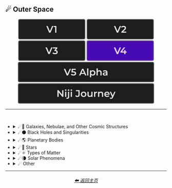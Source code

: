 <h2>☄ Outer Space</h2>

<div align="center">

[<img src="/Images/Repo_Parts/Buttons/Version_Buttons/button_version_V1_inactive.webp?raw=true" alt="MidJourney V1" height="64" />](/Pages/MJ_V1/Style_Pages/Sphere/Outer_Space.md)
[<img src="/Images/Repo_Parts/Buttons/Version_Buttons/button_version_V2_inactive.webp?raw=true" alt="MidJourney V2" height="64" />](/Pages/MJ_V2/Style_Pages/Sphere/Outer_Space.md)
[<img src="/Images/Repo_Parts/Buttons/Version_Buttons/button_version_V3_inactive.webp?raw=true" alt="MidJourney V3" height="64" />](/Pages/MJ_V3/Style_Pages/Just_The_Style/Outer_Space.md)
[<img src="/Images/Repo_Parts/Buttons/Version_Buttons/button_version_V4_active.webp?raw=true" alt="MidJourney V4" height="64" />](/Pages/MJ_V4/Style_Pages/Just_The_Style/Outer_Space.md)
<br>
[<img src="/Images/Repo_Parts/Buttons/Version_Buttons/button_version_V5_Alpha_inactive_half.webp?raw=true" alt="MidJourney V5" height="64" />](/Pages/MJ_V5/Style_Pages/Just_The_Style/Outer_Space.md)
[<img src="/Images/Repo_Parts/Buttons/Version_Buttons/button_version_niji_inactive_half.webp?raw=true" alt="Niji Journey" height="64" />](/Pages/Niji_Journey/Style_Pages/Outer_Space.md)

</div>

<hr>
<br>


- <details><summary>☄🌌 Galaxies, Nebulae, and Other Cosmic Structures</summary><p><div align="center">

	| Galaxy |
	| :-: |
	| <img src="/Images/MJ_V4/V4_Alpha_3.5/Midjourney_Styles/Galaxy.webp?raw=true" width="256" /> |

	<br>

	| Nebula | Supernova | Hypernova |
	| :-: | :-: | :-: |
	| <img src="/Images/MJ_V4/V4_Alpha_3.5/Midjourney_Styles/Nebula.webp?raw=true" width="256" /> | <img src="/Images/MJ_V4/V4_Alpha_3.6/Midjourney_Styles/Supernova.webp?raw=true" width="256" /> | <img src="/Images/MJ_V4/V4_Alpha_3.5/Midjourney_Styles/Hypernova.webp?raw=true" width="256" /> |
	
	<br>

	| Vela Pulsar | Quasar | Microquasar |
	| :-: | :-: | :-: |
	| <img src="/Images/MJ_V4/V4_Alpha_3.5/Midjourney_Styles/Vela_Pulsar.webp?raw=true" width="256" /> | <img src="/Images/MJ_V4/V4_Alpha_3.5/Midjourney_Styles/Quasar.webp?raw=true" width="256" /> | <img src="/Images/MJ_V4/V4_Alpha_3.5/Midjourney_Styles/Microquasar.webp?raw=true" width="256" /> |

	<br>
	
	| Asteroid |
	| :-: |
	| <img src="/Images/MJ_V4/V4_Alpha_3.5/Midjourney_Styles/Asteroid.webp?raw=true" width="256" /> |

  </div></p></details>


- <details><summary>☄⚫ Black Holes and Singularities</summary><p><div align="center">

	| Blackhole | Wormhole |
	| :-: | :-: |
	| <img src="/Images/MJ_V4/V4_Alpha_3.5/Midjourney_Styles/Blackhole.webp?raw=true" width="256" /> | <img src="/Images/MJ_V4/V4_Alpha_3.5/Midjourney_Styles/Wormhole.webp?raw=true" width="256" /> |

  </div></p></details>


- <details><summary>☄🌎 Planetary Bodies</summary><p><div align="center">

	| Planet | Planets | Planetary |
	| :-: | :-: | :-: |
	| <img src="/Images/MJ_V4/V4_Alpha_3.5/Midjourney_Styles/Planet.webp?raw=true" width="256" /> | <img src="/Images/MJ_V4/V4_Alpha_3.5/Midjourney_Styles/Planets.webp?raw=true" width="256" /> | <img src="/Images/MJ_V4/V4_Alpha_3.5/Midjourney_Styles/Planetary.webp?raw=true" width="256" /> |
	
	<br>

	| Planet Mercury |
	| :-: |
	| <img src="/Images/MJ_V4/V4_Alpha_3.5/Midjourney_Styles/Planet_Mercury.webp?raw=true" width="256" /> |
	
	<br>
	
	| Planet Venus |
	| :-: |
	| <img src="/Images/MJ_V4/V4_Alpha_3.5/Midjourney_Styles/Planet_Venus.webp?raw=true" width="256" /> |
	
	<br>
	
	| Earth | Planet Earth | Global |
	| :-: | :-: | :-: |
	| <img src="/Images/MJ_V4/V4_Alpha_3.5/Midjourney_Styles/Earth.webp?raw=true" width="256" /> | <img src="/Images/MJ_V4/V4_Alpha_3.5/Midjourney_Styles/Planet_Earth.webp?raw=true" width="256" /> | <img src="/Images/MJ_V4/V4_Alpha_3.5/Midjourney_Styles/Global.webp?raw=true" width="256" /> |

	<br>

	| Mars | Planet Mars |
	| :-: | :-: |
	| <img src="/Images/MJ_V4/V4_Alpha_3.5/Midjourney_Styles/Mars.webp?raw=true" width="256" /> | <img src="/Images/MJ_V4/V4_Alpha_3.5/Midjourney_Styles/Planet_Mars.webp?raw=true" width="256" /> |
	
	<br>
	
	| Jupiter | Planet Jupiter |
	| :-: | :-: |
	| <img src="/Images/MJ_V4/V4_Alpha_3.5/Midjourney_Styles/Jupiter.webp?raw=true" width="256" /> | <img src="/Images/MJ_V4/V4_Alpha_3.5/Midjourney_Styles/Planet_Jupiter.webp?raw=true" width="256" /> |
	
	<br>
	
	| Saturn | Planet Saturn |
	| :-: | :-: |
	| <img src="/Images/MJ_V4/V4_Alpha_3.5/Midjourney_Styles/Saturn.webp?raw=true" width="256" /> | <img src="/Images/MJ_V4/V4_Alpha_3.5/Midjourney_Styles/Planet_Saturn.webp?raw=true" width="256" /> |

	<br>
	
	| Uranus | Planet Uranus |
	| :-: | :-: |
	| <img src="/Images/MJ_V4/V4_Alpha_3.5/Midjourney_Styles/Uranus.webp?raw=true" width="256" /> | <img src="/Images/MJ_V4/V4_Alpha_3.5/Midjourney_Styles/Planet_Uranus.webp?raw=true" width="256" /> |
	
	<br>
	
	| Neptune | Planet Neptune |
	| :-: | :-: |
	| <img src="/Images/MJ_V4/V4_Alpha_3.5/Midjourney_Styles/Neptune.webp?raw=true" width="256" /> | <img src="/Images/MJ_V4/V4_Alpha_3.5/Midjourney_Styles/Planet_Neptune.webp?raw=true" width="256" /> |
	
	<br>
	
	| Pluto | Planet Pluto |
	| :-: | :-: |
	| <img src="/Images/MJ_V4/V4_Alpha_3.5/Midjourney_Styles/Pluto.webp?raw=true" width="256" /> | <img src="/Images/MJ_V4/V4_Alpha_3.5/Midjourney_Styles/Planet_Pluto.webp?raw=true" width="256" /> |
	
  </div></p></details>


- <details><summary>☄🌟 Stars</summary><p><div align="center">

	| Sun |
	| :-: |
	| <img src="/Images/MJ_V4/V4_Alpha_3.5/Midjourney_Styles/Sun.webp?raw=true" width="256" /> |
	
	<br>

	| Starry | Stellar Corona |
	| :-: | :-: |
	| <img src="/Images/MJ_V4/V4_Alpha_3.5/Midjourney_Styles/Starry.webp?raw=true" width="256" /> | <img src="/Images/MJ_V4/V4_Alpha_3.5/Midjourney_Styles/Stellar_Corona.webp?raw=true" width="256" /> |

	<br>

	| Neutron Star | Magnetar |
	| :-: | :-: |
	| <img src="/Images/MJ_V4/V4_Alpha_3.5/Midjourney_Styles/Neutron_Star.webp?raw=true" width="256" /> | <img src="/Images/MJ_V4/V4_Alpha_3.5/Midjourney_Styles/Magnetar.webp?raw=true" width="256" /> |
	
	<br>
	
	| Constellation |
	| :-: |
	| <img src="/Images/MJ_V4/V4_Alpha_3.5/Midjourney_Styles/Constellation.webp?raw=true" width="256" /> |

  </div></p></details>


- <details><summary>☄⚛ Types of Matter</summary><p><div align="center">

	| Antimatter | Dark Matter |
	| :-: | :-: |
	| <img src="/Images/MJ_V4/V4_Alpha_3.5/Midjourney_Styles/Antimatter.webp?raw=true" width="256" /> | <img src="/Images/MJ_V4/V4_Alpha_3.5/Midjourney_Styles/Dark_Matter.webp?raw=true" width="256" /> |

  </div></p></details>


- <details><summary>☄🌘 Solar Phenomena</summary><p><div align="center">

	| Solar Eclipse | Eclipse |
	| :-: | :-: |
	| <img src="/Images/MJ_V4/V4_Alpha_3.5/Midjourney_Styles/Solar_Eclipse.webp?raw=true" width="256" /> | <img src="/Images/MJ_V4/V4_Alpha_3.5/Midjourney_Styles/Eclipse.webp?raw=true" width="256" /> |

  </div></p></details>


- <details><summary>☄ Other</summary><p><div align="center">

	| Spacecore | Cosmic | Celestial |
	| :-: | :-: | :-: |
	| <img src="/Images/MJ_V4/V4_Alpha_3.5/Midjourney_Styles/Spacecore.webp?raw=true" width="256" /> | <img src="/Images/MJ_V4/V4_Alpha_3.5/Midjourney_Styles/Cosmic.webp?raw=true" width="256" /> | <img src="/Images/MJ_V4/V4_Alpha_3.5/Midjourney_Styles/Celestial.webp?raw=true" width="256" /> |
	
	<br>

	| Stellar | Interstellar | Interstellar Space |
	| :-: | :-: | :-: |
	| <img src="/Images/MJ_V4/V4_Alpha_3.5/Midjourney_Styles/Stellar.webp?raw=true" width="256" /> | <img src="/Images/MJ_V4/V4_Alpha_3.5/Midjourney_Styles/Interstellar.webp?raw=true" width="256" /> | <img src="/Images/MJ_V4/V4_Alpha_3.5/Midjourney_Styles/Interstellar_Space.webp?raw=true" width="256" /> |

	<br>

	| Galactic | Lunar |
	| :-: | :-: |
	| <img src="/Images/MJ_V4/V4_Alpha_3.5/Midjourney_Styles/Galactic.webp?raw=true" width="256" /> | <img src="/Images/MJ_V4/V4_Alpha_3.5/Midjourney_Styles/Lunar.webp?raw=true" width="256" /> |

	<br>

	| Outer Space | Universe |
	| :-: | :-: |
	| <img src="/Images/MJ_V4/V4_Alpha_3.5/Midjourney_Styles/Outer_Space.webp?raw=true" width="256" /> | <img src="/Images/MJ_V4/V4_Alpha_3.5/Midjourney_Styles/Universe.webp?raw=true" width="256" /> |

	<br>

	| Orbital | NASA |
	| :-: | :-: |
	| <img src="/Images/MJ_V4/V4_Alpha_3.5/Midjourney_Styles/Orbital.webp?raw=true" width="256" /> | <img src="/Images/MJ_V4/V4_Alpha_3.5/Midjourney_Styles/NASA.webp?raw=true" width="256" /> |

	<br>

	| Crab Pulsar |
	| :-: |
	| <img src="/Images/MJ_V4/V4_Alpha_3.5/Midjourney_Styles/Crab_Pulsar.webp?raw=true" width="256" /> |

  </div></p></details>


<hr><!--------------->
<div align="center">
<h6><a href="/README.md">⬅ 返回主页</a></h6>
</div>